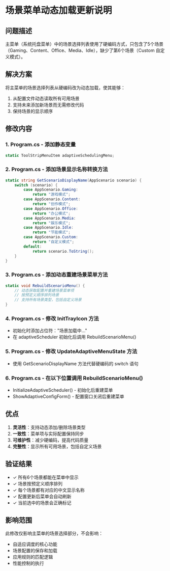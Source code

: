 # 场景菜单动态加载更新说明

## 问题描述
主菜单（系统托盘菜单）中的场景选择列表使用了硬编码方式，只包含了5个场景（Gaming、Content、Office、Media、Idle），缺少了第6个场景（Custom 自定义模式）。

## 解决方案
将主菜单的场景选择列表从硬编码改为动态加载，使其能够：
1. 从配置文件动态读取所有可用场景
2. 支持未来添加新场景而无需修改代码
3. 保持场景的显示顺序

## 修改内容

### 1. Program.cs - 添加静态变量
```csharp
static ToolStripMenuItem adaptiveSchedulingMenu;
```

### 2. Program.cs - 添加场景显示名称转换方法
```csharp
static string GetScenarioDisplayName(AppScenario scenario) {
    switch (scenario) {
        case AppScenario.Gaming:
            return "游戏模式";
        case AppScenario.Content:
            return "创作模式";
        case AppScenario.Office:
            return "办公模式";
        case AppScenario.Media:
            return "娱乐模式";
        case AppScenario.Idle:
            return "节能模式";
        case AppScenario.Custom:
            return "自定义模式";
        default:
            return scenario.ToString();
    }
}
```

### 3. Program.cs - 添加动态重建场景菜单方法
```csharp
static void RebuildScenarioMenu() {
    // 动态获取配置并重建场景菜单项
    // 按预定义顺序排列场景
    // 支持所有场景类型，包括自定义场景
}
```

### 4. Program.cs - 修改 InitTrayIcon 方法
- 初始化时添加占位符："场景加载中..."
- 在 adaptiveScheduler 初始化后调用 RebuildScenarioMenu()

### 5. Program.cs - 修改 UpdateAdaptiveMenuState 方法
- 使用 GetScenarioDisplayName 方法代替硬编码的 switch 语句

### 6. Program.cs - 在以下位置调用 RebuildScenarioMenu()
- InitializeAdaptiveScheduler() - 初始化后重建菜单
- ShowAdaptiveConfigForm() - 配置窗口关闭后重建菜单

## 优点
1. **灵活性**：支持动态添加/删除场景类型
2. **一致性**：菜单项与实际配置保持同步
3. **可维护性**：减少硬编码，提高代码质量
4. **完整性**：显示所有可用场景，包括自定义场景

## 验证结果
- ✓ 所有6个场景都能在菜单中显示
- ✓ 场景按预定义顺序排列
- ✓ 每个场景都有对应的中文显示名称
- ✓ 配置更新后菜单会自动刷新
- ✓ 当前选中的场景会正确标记

## 影响范围
此修改仅影响主菜单的场景选择部分，不会影响：
- 自适应调度的核心功能
- 场景配置的保存和加载
- 应用规则的匹配逻辑
- 性能控制的执行